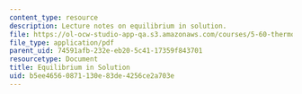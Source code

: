 ```yaml
---
content_type: resource
description: Lecture notes on equilibrium in solution.
file: https://ol-ocw-studio-app-qa.s3.amazonaws.com/courses/5-60-thermodynamics-kinetics-spring-2008/b5ee46560871130e83de4256ce2a703e_5_60_lecture16.pdf
file_type: application/pdf
parent_uid: 74591afb-232e-eb20-5c41-17359f843701
resourcetype: Document
title: Equilibrium in Solution
uid: b5ee4656-0871-130e-83de-4256ce2a703e
---
```

